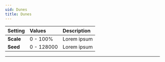```yaml
---
uid: Dunes
title: Dunes
---
```


| Setting   | Values      | Description |
| :-------- | :---------- | :---------- |
| **Scale** | 0 - 100% | Lorem ipsum |
| **Seed**  | 0 - 128000  | Lorem ipsum |

***

<!--examples-->